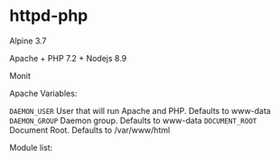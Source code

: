 # httpd-php
Alpine 3.7 

Apache + PHP 7.2 + Nodejs 8.9

Monit

Apache Variables:

`DAEMON_USER` User that will run Apache and PHP. Defaults to www-data
`DAEMON_GROUP` Daemon group. Defaults to www-data
`DOCUMENT_ROOT` Document Root. Defaults to /var/www/html


Module list:


